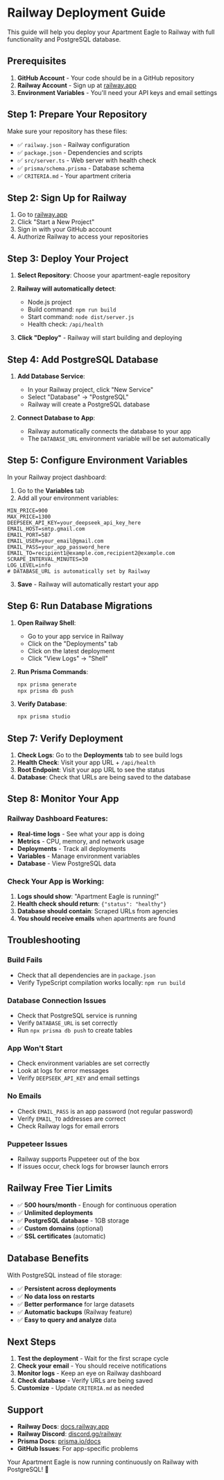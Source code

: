 # Railway Deployment Guide

This guide will help you deploy your Apartment Eagle to Railway with full functionality and PostgreSQL database.

## Prerequisites

1. **GitHub Account** - Your code should be in a GitHub repository
2. **Railway Account** - Sign up at [railway.app](https://railway.app)
3. **Environment Variables** - You'll need your API keys and email settings

## Step 1: Prepare Your Repository

Make sure your repository has these files:

- ✅ `railway.json` - Railway configuration
- ✅ `package.json` - Dependencies and scripts
- ✅ `src/server.ts` - Web server with health check
- ✅ `prisma/schema.prisma` - Database schema
- ✅ `CRITERIA.md` - Your apartment criteria

## Step 2: Sign Up for Railway

1. Go to [railway.app](https://railway.app)
2. Click "Start a New Project"
3. Sign in with your GitHub account
4. Authorize Railway to access your repositories

## Step 3: Deploy Your Project

1. **Select Repository**: Choose your apartment-eagle repository
2. **Railway will automatically detect**:

   - Node.js project
   - Build command: `npm run build`
   - Start command: `node dist/server.js`
   - Health check: `/api/health`

3. **Click "Deploy"** - Railway will start building and deploying

## Step 4: Add PostgreSQL Database

1. **Add Database Service**:

   - In your Railway project, click "New Service"
   - Select "Database" → "PostgreSQL"
   - Railway will create a PostgreSQL database

2. **Connect Database to App**:
   - Railway automatically connects the database to your app
   - The `DATABASE_URL` environment variable will be set automatically

## Step 5: Configure Environment Variables

In your Railway project dashboard:

1. Go to the **Variables** tab
2. Add all your environment variables:

```env
MIN_PRICE=900
MAX_PRICE=1300
DEEPSEEK_API_KEY=your_deepseek_api_key_here
EMAIL_HOST=smtp.gmail.com
EMAIL_PORT=587
EMAIL_USER=your_email@gmail.com
EMAIL_PASS=your_app_password_here
EMAIL_TO=recipient1@example.com,recipient2@example.com
SCRAPE_INTERVAL_MINUTES=30
LOG_LEVEL=info
# DATABASE_URL is automatically set by Railway
```

3. **Save** - Railway will automatically restart your app

## Step 6: Run Database Migrations

1. **Open Railway Shell**:

   - Go to your app service in Railway
   - Click on the "Deployments" tab
   - Click on the latest deployment
   - Click "View Logs" → "Shell"

2. **Run Prisma Commands**:

   ```bash
   npx prisma generate
   npx prisma db push
   ```

3. **Verify Database**:
   ```bash
   npx prisma studio
   ```

## Step 7: Verify Deployment

1. **Check Logs**: Go to the **Deployments** tab to see build logs
2. **Health Check**: Visit your app URL + `/api/health`
3. **Root Endpoint**: Visit your app URL to see the status
4. **Database**: Check that URLs are being saved to the database

## Step 8: Monitor Your App

### Railway Dashboard Features:

- **Real-time logs** - See what your app is doing
- **Metrics** - CPU, memory, and network usage
- **Deployments** - Track all deployments
- **Variables** - Manage environment variables
- **Database** - View PostgreSQL data

### Check Your App is Working:

1. **Logs should show**: "Apartment Eagle is running!"
2. **Health check should return**: `{"status": "healthy"}`
3. **Database should contain**: Scraped URLs from agencies
4. **You should receive emails** when apartments are found

## Troubleshooting

### Build Fails

- Check that all dependencies are in `package.json`
- Verify TypeScript compilation works locally: `npm run build`

### Database Connection Issues

- Check that PostgreSQL service is running
- Verify `DATABASE_URL` is set correctly
- Run `npx prisma db push` to create tables

### App Won't Start

- Check environment variables are set correctly
- Look at logs for error messages
- Verify `DEEPSEEK_API_KEY` and email settings

### No Emails

- Check `EMAIL_PASS` is an app password (not regular password)
- Verify `EMAIL_TO` addresses are correct
- Check Railway logs for email errors

### Puppeteer Issues

- Railway supports Puppeteer out of the box
- If issues occur, check logs for browser launch errors

## Railway Free Tier Limits

- ✅ **500 hours/month** - Enough for continuous operation
- ✅ **Unlimited deployments**
- ✅ **PostgreSQL database** - 1GB storage
- ✅ **Custom domains** (optional)
- ✅ **SSL certificates** (automatic)

## Database Benefits

With PostgreSQL instead of file storage:

- ✅ **Persistent across deployments**
- ✅ **No data loss on restarts**
- ✅ **Better performance** for large datasets
- ✅ **Automatic backups** (Railway feature)
- ✅ **Easy to query and analyze** data

## Next Steps

1. **Test the deployment** - Wait for the first scrape cycle
2. **Check your email** - You should receive notifications
3. **Monitor logs** - Keep an eye on Railway dashboard
4. **Check database** - Verify URLs are being saved
5. **Customize** - Update `CRITERIA.md` as needed

## Support

- **Railway Docs**: [docs.railway.app](https://docs.railway.app)
- **Railway Discord**: [discord.gg/railway](https://discord.gg/railway)
- **Prisma Docs**: [prisma.io/docs](https://prisma.io/docs)
- **GitHub Issues**: For app-specific problems

Your Apartment Eagle is now running continuously on Railway with PostgreSQL! 🎉
